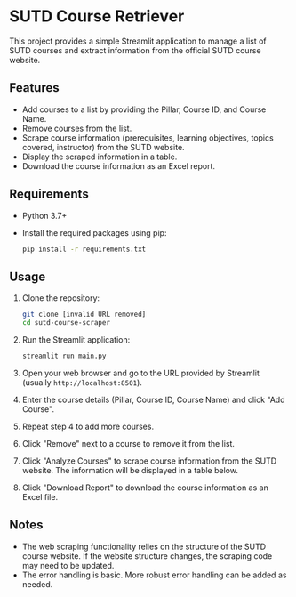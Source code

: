 # SUTD Course Retriever

This project provides a simple Streamlit application to manage a list of SUTD courses and extract information from the official SUTD course website.

## Features

- Add courses to a list by providing the Pillar, Course ID, and Course Name.
- Remove courses from the list.
- Scrape course information (prerequisites, learning objectives, topics covered, instructor) from the SUTD website.
- Display the scraped information in a table.
- Download the course information as an Excel report.

## Requirements

- Python 3.7+
- Install the required packages using pip:

  ```bash
  pip install -r requirements.txt
  ```

## Usage

1. Clone the repository:

   ```bash
   git clone [invalid URL removed]
   cd sutd-course-scraper
   ```
2. Run the Streamlit application:

   ```bash
   streamlit run main.py
   ```
3. Open your web browser and go to the URL provided by Streamlit (usually `http://localhost:8501`).
4. Enter the course details (Pillar, Course ID, Course Name) and click "Add Course".
5. Repeat step 4 to add more courses.
6. Click "Remove" next to a course to remove it from the list.
7. Click "Analyze Courses" to scrape course information from the SUTD website. The information will be displayed in a table below.
8. Click "Download Report" to download the course information as an Excel file.

## Notes

- The web scraping functionality relies on the structure of the SUTD course website. If the website structure changes, the scraping code may need to be updated.
- The error handling is basic. More robust error handling can be added as needed.
